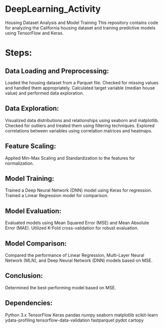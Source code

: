 # DeepLearning_Activity
Housing Dataset Analysis and Model Training
This repository contains code for analyzing the California housing dataset and training predictive models using TensorFlow and Keras.

# Steps:
## Data Loading and Preprocessing:

Loaded the housing dataset from a Parquet file.
Checked for missing values and handled them appropriately.
Calculated target variable (median house value) and performed data exploration.

## Data Exploration:

Visualized data distributions and relationships using seaborn and matplotlib.
Checked for outliers and treated them using filtering techniques.
Explored correlations between variables using correlation matrices and heatmaps.

## Feature Scaling:

Applied Min-Max Scaling and Standardization to the features for normalization.

## Model Training:

Trained a Deep Neural Network (DNN) model using Keras for regression.
Trained a Linear Regression model for comparison.

## Model Evaluation:

Evaluated models using Mean Squared Error (MSE) and Mean Absolute Error (MAE).
Utilized K-Fold cross-validation for robust evaluation.

## Model Comparison:
Compared the performance of Linear Regression, Multi-Layer Neural Network (MLN), and Deep Neural Network (DNN) models based on MSE.
## Conclusion:
Determined the best-performing model based on MSE.

## Dependencies:
Python 3.x
TensorFlow
Keras
pandas
numpy
seaborn
matplotlib
scikit-learn
ydata-profiling
tensorflow-data-validation
fastparquet
pydot
cartopy
